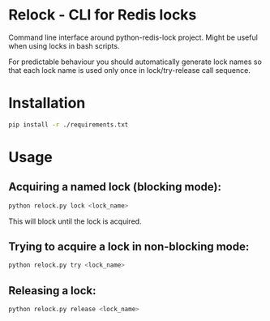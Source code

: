# Relock - CLI for Redis locks
Command line interface around python-redis-lock project. Might be useful when using locks in bash scripts.

For predictable behaviour you should automatically generate lock names so that each lock name is used only once in 
lock/try-release call sequence.

# Installation
```sh
pip install -r ./requirements.txt
```

# Usage
## Acquiring a named lock (blocking mode):
```sh
python relock.py lock <lock_name>
```

This will block until the lock is acquired.

## Trying to acquire a lock in non-blocking mode:

```sh
python relock.py try <lock_name>
```

## Releasing a lock:
```sh
python relock.py release <lock_name>
```

